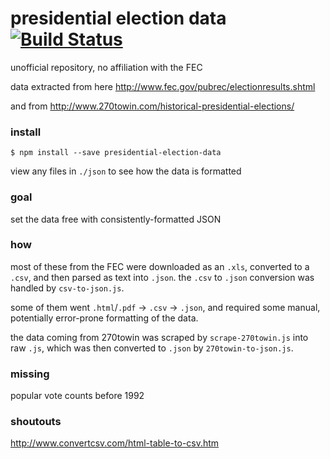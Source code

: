 # presidential election data [![Build Status](https://travis-ci.org/brandly/presidential-election-data.svg?branch=master)](https://travis-ci.org/brandly/presidential-election-data)

unofficial repository, no affiliation with the FEC

data extracted from here http://www.fec.gov/pubrec/electionresults.shtml

and from http://www.270towin.com/historical-presidential-elections/

### install

```shell
$ npm install --save presidential-election-data
```

view any files in `./json` to see how the data is formatted

### goal

set the data free with consistently-formatted JSON

### how

most of these from the FEC were downloaded as an `.xls`, converted to a `.csv`, and then parsed as text into `.json`. the `.csv` to `.json` conversion was handled by `csv-to-json.js`.

some of them went `.html`/`.pdf` -> `.csv` -> `.json`, and required some manual, potentially error-prone formatting of the data.

the data coming from 270towin was scraped by `scrape-270towin.js` into raw `.js`, which was then converted to `.json` by `270towin-to-json.js`.

### missing

popular vote counts before 1992

### shoutouts

http://www.convertcsv.com/html-table-to-csv.htm
